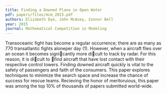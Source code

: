 ```yaml
---
title: Finding a Downed Plane in Open Water
pdf: papers/files/mcm_2015.pdf
authors: Elizabeth Dye, John McAvey, Connor Bell
year: 2015
journal: Mathematical Competition in Modeling
---
```


Transoceanic fight has become a regular occurrence; there are as many as 770 transatlantic fights aloneper day (1). However, when a aircraft flies over an ocean it becomes signicantly more dicult to track by radar. For this reason, it is dicult to find aircraft that have lost contact with their respective control towers. Finding downed aircraft quickly is vital to the safety of passengers and faith of the consumers. 
This paper explores techniques to minimize the search space and increase the chance of success for rescue teams. Recieving the honor of meritoruious, this paper was among the top 10% of thousands of papers submitted world-wide.